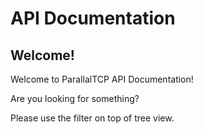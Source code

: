 # API Documentation

## Welcome!

Welcome to ParallalTCP API Documentation!

Are you looking for something?

Please use the filter on top of tree view.